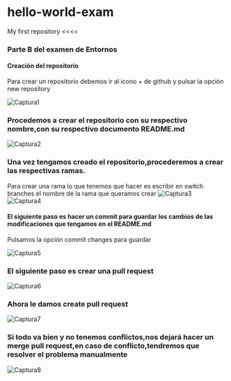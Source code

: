 # hello-world-exam
My first repository
<<<<

### Parte B del examen de Entornos

#### Creación del repositorio
Para crear un repositorio debemos ir al icono + de github y pulsar la opción new repository

 ![Captura1](https://user-images.githubusercontent.com/91874405/159228122-f9d41761-cb02-4e35-a73d-7933ef9cf939.PNG)

### Procedemos a crear el repositorio con su respectivo nombre,con su respectivo documento README.md
![Captura2](https://user-images.githubusercontent.com/91874405/159228254-b3591082-557d-447c-80b4-265f2e80588b.PNG)

### Una vez tengamos creado el repositorio,procederemos a crear las respectivas ramas.
Para crear una rama lo que tenemos que hacer es escribir en switch branches el nombre de la rama que queramos crear
![Captura3](https://user-images.githubusercontent.com/91874405/159228507-e41f11e5-e9fd-45bb-93e8-1cbb033e69db.PNG)
![Captura4](https://user-images.githubusercontent.com/91874405/159228508-518c528d-4a29-4fa2-972a-4cc020690157.PNG)

#### El siguiente paso es hacer un commit para guardar los cambios de las modificaciones que tengamos en el README.md
Pulsamos la opción commit changes para guardar

![Captura5](https://user-images.githubusercontent.com/91874405/159228684-1df2e639-01d4-475e-adea-31030015b774.PNG)

### El siguiente paso es crear una pull request

![Captura6](https://user-images.githubusercontent.com/91874405/159228961-7f1d4673-50f2-4d03-956f-6d0f47fda310.PNG)

### Ahora le damos create pull request
![Captura7](https://user-images.githubusercontent.com/91874405/159229071-075ed230-0154-4cf4-a0d9-ac280f59da7f.PNG)

### Si todo va bien y no tenemos conflictos,nos dejará hacer un merge pull request,en caso de conflicto,tendremos que resolver el problema manualmente
![Captura8](https://user-images.githubusercontent.com/91874405/159229221-13ddfac7-5601-43da-80be-791f9d4b6478.PNG)
